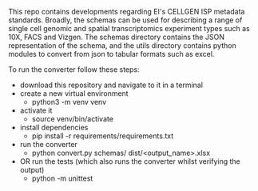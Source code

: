 This repo contains developments regarding EI's CELLGEN ISP metadata standards. Broadly, the schemas can be used for describing a range of single cell genomic and spatial transcriptomics experiment types such as 10X, FACS and Vizgen. The schemas directory contains the JSON representation of the schema, and the utils directory contains python modules to convert from json to tabular formats such as excel.

To run the converter follow these steps:
- download this repository and navigate to it in a terminal
- create a new virtual environment
  - python3 -m venv venv
- activate it
  - source venv/bin/activate
- install dependencies
  - pip install -r requirements/requirements.txt
- run the converter
  - python convert.py schemas/<datatype> dist/<output_name>.xlsx
- OR run the tests (which also runs the converter whilst verifying the output)
  - python -m unittest
